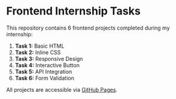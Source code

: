 # Frontend Internship Tasks

This repository contains 6 frontend projects completed during my internship:

1. **Task 1:** Basic HTML  
2. **Task 2:** Inline CSS  
3. **Task 3:** Responsive Design  
4. **Task 4:** Interactive Button  
5. **Task 5:** API Integration  
6. **Task 6:** Form Validation  

All projects are accessible via [GitHub Pages](https://akshayareddy-30.github.io/frontend-internship-tasks/).
